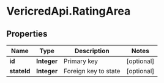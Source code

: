 # VericredApi.RatingArea

## Properties
Name | Type | Description | Notes
------------ | ------------- | ------------- | -------------
**id** | **Integer** | Primary key | [optional] 
**stateId** | **Integer** | Foreign key to state | [optional] 


